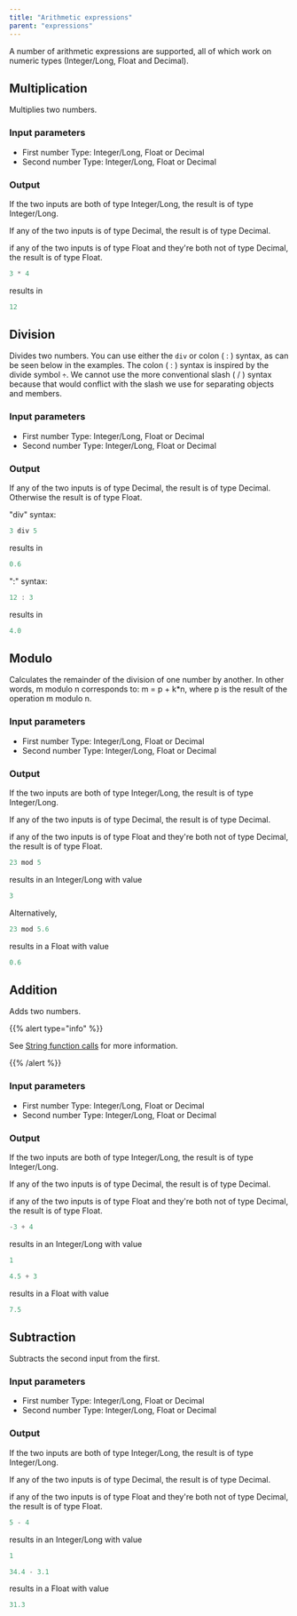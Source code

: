 ```yaml
---
title: "Arithmetic expressions"
parent: "expressions"
---
```



A number of arithmetic expressions are supported, all of which work on numeric types (Integer/Long, Float and Decimal).

## Multiplication

Multiplies two numbers.

### Input parameters

*   First number Type: Integer/Long, Float or Decimal
*   Second number Type: Integer/Long, Float or Decimal

### Output

If the two inputs are both of type Integer/Long, the result is of type Integer/Long.

If any of the two inputs is of type Decimal, the result is of type Decimal.

if any of the two inputs is of type Float and they're both not of type Decimal, the result is of type Float.

```java
3 * 4
```

results in

```java
12
```

## Division

Divides two numbers. You can use either the `div` or colon ( : ) syntax, as can be seen below in the examples. The colon ( : ) syntax is inspired by the divide symbol `÷`. We cannot use the more conventional slash ( / ) syntax because that would conflict with the slash we use for separating objects and members.

### Input parameters

*   First number Type: Integer/Long, Float or Decimal
*   Second number Type: Integer/Long, Float or Decimal

### Output

If any of the two inputs is of type Decimal, the result is of type Decimal. Otherwise the result is of type Float.

"div" syntax:

```java
3 div 5
```

results in

```java
0.6
```

":" syntax:

```java
12 : 3
```

results in

```java
4.0
```

## Modulo

Calculates the remainder of the division of one number by another. In other words, m modulo n corresponds to: m = p + k*n, where p is the result of the operation m modulo n.

### Input parameters

*   First number Type: Integer/Long, Float or Decimal
*   Second number Type: Integer/Long, Float or Decimal

### Output

If the two inputs are both of type Integer/Long, the result is of type Integer/Long.

If any of the two inputs is of type Decimal, the result is of type Decimal.

if any of the two inputs is of type Float and they're both not of type Decimal, the result is of type Float.

```java
23 mod 5
```

results in an Integer/Long with value

```java
3
```

Alternatively,

```java
23 mod 5.6
```

results in a Float with value

```java
0.6
```

## Addition

Adds two numbers.

{{% alert type="info" %}}

See [String function calls](string-function-calls) for more information.

{{% /alert %}}

### Input parameters

*   First number Type: Integer/Long, Float or Decimal
*   Second number Type: Integer/Long, Float or Decimal

### Output

If the two inputs are both of type Integer/Long, the result is of type Integer/Long.

If any of the two inputs is of type Decimal, the result is of type Decimal.

if any of the two inputs is of type Float and they're both not of type Decimal, the result is of type Float.

```java
-3 + 4
```

results in an Integer/Long with value

```java
1
```

```java
4.5 + 3
```

results in a Float with value

```java
7.5
```

## Subtraction

Subtracts the second input from the first.

### Input parameters

*   First number Type: Integer/Long, Float or Decimal
*   Second number Type: Integer/Long, Float or Decimal

### Output

If the two inputs are both of type Integer/Long, the result is of type Integer/Long.

If any of the two inputs is of type Decimal, the result is of type Decimal.

if any of the two inputs is of type Float and they're both not of type Decimal, the result is of type Float.

```java
5 - 4
```

results in an Integer/Long with value

```java
1
```

```java
34.4 - 3.1
```

results in a Float with value

```java
31.3
```
